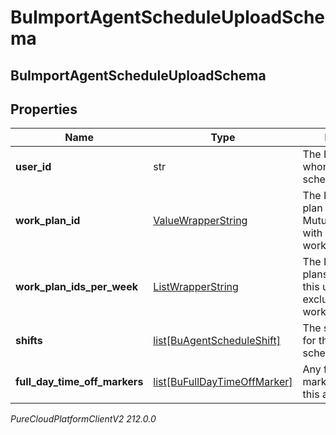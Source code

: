 # BuImportAgentScheduleUploadSchema

## BuImportAgentScheduleUploadSchema

## Properties

|Name | Type | Description | Notes|
|------------ | ------------- | ------------- | -------------|
| **user_id** | str | The ID of the user to whom this agent schedule applies | |
| **work_plan_id** | [ValueWrapperString](ValueWrapperString) | The ID of the work plan for this user.  Mutually exclusive with workPlanIdsPerWeek | [optional] |
| **work_plan_ids_per_week** | [ListWrapperString](ListWrapperString) | The IDs of the work plans per week for this user.  Mutually exclusive with workPlanId | [optional] |
| **shifts** | [list[BuAgentScheduleShift]](BuAgentScheduleShift) | The shift definitions for this agent schedule | [optional] |
| **full_day_time_off_markers** | [list[BuFullDayTimeOffMarker]](BuFullDayTimeOffMarker) | Any full day time off markers that apply to this agent schedule | [optional] |



_PureCloudPlatformClientV2 212.0.0_
